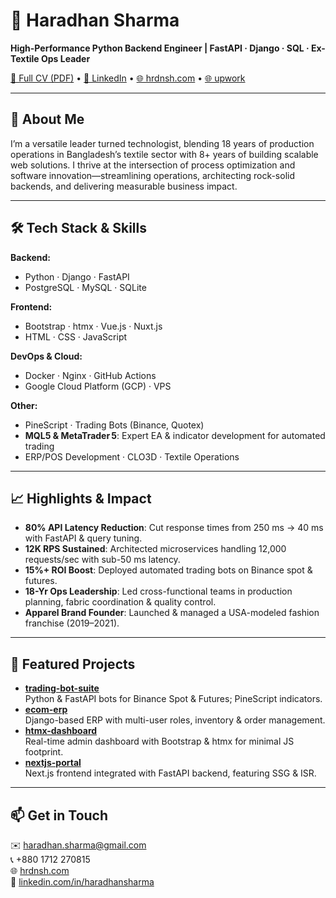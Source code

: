 # 🚀 Haradhan Sharma

**High-Performance Python Backend Engineer | FastAPI · Django · SQL · Ex-Textile Ops Leader**

[📄 Full CV (PDF)](https://docs.google.com/document/d/e/2PACX-1vTnkZuz0LN7c8hQZmvS4RMuS1yPah23-ShaZoOb8KccJmNd_oWYFfWCDH-5aX7AcJJKj78fdxtSXVCn/pub) • [🔗 LinkedIn](https://linkedin.com/in/haradhansharma) • [🌐 hrdnsh.com](https://hrdnsh.com) • [🌐 upwork](https://www.upwork.com/freelancers/~0166a448a65b1641fb)

---

## 👋 About Me

I’m a versatile leader turned technologist, blending 18 years of production operations in Bangladesh’s textile sector with 8+ years of building scalable web solutions. I thrive at the intersection of process optimization and software innovation—streamlining operations, architecting rock-solid backends, and delivering measurable business impact.

---

## 🛠 Tech Stack & Skills

**Backend:**  
- Python · Django · FastAPI  
- PostgreSQL · MySQL · SQLite  

**Frontend:**  
- Bootstrap · htmx · Vue.js · Nuxt.js  
- HTML · CSS · JavaScript  

**DevOps & Cloud:**  
- Docker · Nginx · GitHub Actions  
- Google Cloud Platform (GCP) · VPS  

**Other:**  
- PineScript · Trading Bots (Binance, Quotex)
- **MQL5 & MetaTrader 5**: Expert EA & indicator development for automated trading  
- ERP/POS Development · CLO3D · Textile Operations  

---

## 📈 Highlights & Impact

- **80% API Latency Reduction**: Cut response times from 250 ms → 40 ms with FastAPI & query tuning.  
- **12K RPS Sustained**: Architected microservices handling 12,000 requests/sec with sub-50 ms latency.  
- **15%+ ROI Boost**: Deployed automated trading bots on Binance spot & futures.  
- **18-Yr Ops Leadership**: Led cross-functional teams in production planning, fabric coordination & quality control.  
- **Apparel Brand Founder**: Launched & managed a USA-modeled fashion franchise (2019–2021).

---

## 🚀 Featured Projects

- **[trading-bot-suite](https://github.com/haradhansharma/trading-bot-suite)**  
  Python & FastAPI bots for Binance Spot & Futures; PineScript indicators.  
- **[ecom-erp](https://github.com/haradhansharma/ecom-erp)**  
  Django-based ERP with multi-user roles, inventory & order management.  
- **[htmx-dashboard](https://github.com/haradhansharma/htmx-dashboard)**  
  Real-time admin dashboard with Bootstrap & htmx for minimal JS footprint.  
- **[nextjs-portal](https://github.com/haradhansharma/nextjs-portal)**  
  Next.js frontend integrated with FastAPI backend, featuring SSG & ISR.

---

## 📫 Get in Touch

✉️ haradhan.sharma@gmail.com  
📞 +880 1712 270815  
🌐 [hrdnsh.com](https://hrdnsh.com)  
🔗 [linkedin.com/in/haradhansharma](https://linkedin.com/in/haradhansharma)
